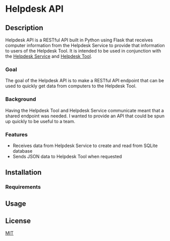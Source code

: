 # Helpdesk API

## Description

Helpdesk API is a RESTful API built in Python using Flask that receives computer information from the Helpdesk Service to provide that information to users of the Helpdesk Tool. It is intended to be used in conjunction with the [Helpdesk Service](https://github.com/hdlane/helpdesk-service) and [Helpdesk Tool](https://github.com/hdlane/helpdesk-tool).

### Goal

The goal of the Helpdesk API is to make a RESTful API endpoint that can be used to quickly get data from computers to the Helpdesk Tool.

### Background

Having the Helpdesk Tool and Helpdesk Service communicate meant that a shared endpoint was needed. I wanted to provide an API that could be spun up quickly to be useful to a team. 

### Features

* Receives data from Helpdesk Service to create and read from SQLite database
* Sends JSON data to Helpdesk Tool when requested

## Installation

### Requirements

## Usage

## License

[MIT](https://choosealicense.com/licenses/mit/)
